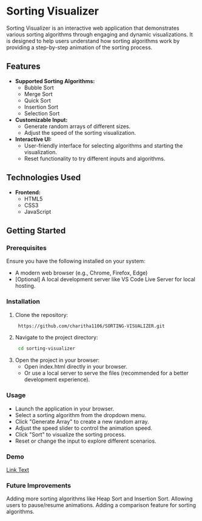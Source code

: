 # Sorting Visualizer

Sorting Visualizer is an interactive web application that demonstrates various sorting algorithms through engaging and dynamic visualizations. It is designed to help users understand how sorting algorithms work by providing a step-by-step animation of the sorting process.

## Features

- **Supported Sorting Algorithms:**
  - Bubble Sort
  - Merge Sort
  - Quick Sort
  - Insertion Sort
  - Selection Sort
- **Customizable Input:**
  - Generate random arrays of different sizes.
  - Adjust the speed of the sorting visualization.
- **Interactive UI:**
  - User-friendly interface for selecting algorithms and starting the visualization.
  - Reset functionality to try different inputs and algorithms.

## Technologies Used

- **Frontend:**
  - HTML5
  - CSS3
  - JavaScript

## Getting Started

### Prerequisites

Ensure you have the following installed on your system:
- A modern web browser (e.g., Chrome, Firefox, Edge)
- [Optional] A local development server like VS Code Live Server for local hosting.

### Installation

1. Clone the repository:
   ```bash
    https://github.com/charitha1106/SORTING-VISUALIZER.git
2. Navigate to the project directory:
   ```bash
    cd sorting-visualizer
3. Open the project in your browser:
    - Open index.html directly in your browser.
    - Or use a local server to serve the files (recommended for a better development experience).
  
### Usage
- Launch the application in your browser.
- Select a sorting algorithm from the dropdown menu.
- Click "Generate Array" to create a new random array.
- Adjust the speed slider to control the animation speed.
- Click "Sort" to visualize the sorting process.
- Reset or change the input to explore different scenarios.

### Demo
 [Link Text](https://www.loom.com/share/4ec2d3fc46974465be9309f59a50f0f4?sid=2f0ab9a6-ff49-44f2-909e-c29f6f7901f2)

### Future Improvements
Adding more sorting algorithms like Heap Sort and Insertion Sort.
Allowing users to pause/resume animations.
Adding a comparison feature for sorting algorithms.
